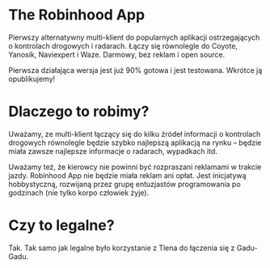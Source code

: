 # The Robinhood App
Pierwszy alternatywny multi-klient do popularnych aplikacji ostrzegających o kontrolach drogowych i radarach. Łączy się równolegle do Coyote, Yanosik, Naviexpert i Waze. Darmowy, bez reklam i open source.

Pierwsza działająca wersja jest już 90% gotowa i jest testowana. Wkrótce ją opublikujemy!

# Dlaczego to robimy?
Uważamy, ze multi-klient łączący się do kilku źródeł informacji o kontrolach drogowych równolegle będzie szybko najlepszą aplikacją na rynku – będzie miała zawsze najlepsze informacje o radarach, wypadkach itd.

Uważamy też, że kierowcy nie powinni być rozpraszani reklamami w trakcie jazdy. Robinhood App nie będzie miała reklam ani opłat. Jest inicjatywą hobbystyczną, rozwijaną przez grupę entuzjastów programowania po godzinach (nie tylko korpo człowiek żyje).

# Czy to legalne?
Tak. Tak samo jak legalne było korzystanie z Tlena do łączenia się z Gadu-Gadu.
